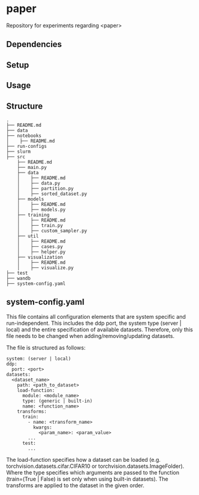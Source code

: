 # paper
Repository for experiments regarding &lt;paper>

## Dependencies

## Setup

## Usage

## Structure
```
.
├── README.md
├── data
├── notebooks
│    ├── README.md
├── run-configs
├── slurm
├── src
    ├── README.md
    ├── main.py
    ├── data
    │    ├── README.md
    │    ├── data.py
    │    ├── partition.py
    │    ├── sorted_dataset.py
    ├── models
    │    ├── README.md
    │    ├── models.py
    ├── training
    │    ├── README.md
    │    ├── train.py
    │    ├── custom_sampler.py
    ├── util
    │    ├── README.md
    │    ├── cases.py
    │    ├── helper.py
    ├── visualization
    │    ├── README.md
    │    ├── visualize.py
├── test
├── wandb
├── system-config.yaml
```

## system-config.yaml
This file contains all configuration elements that are system specific and run-independent.
This includes the ddp port, the system type (server | local) and the entire specification of available datasets.
Therefore, only this file needs to be changed when adding/removing/updating datasets.

The file is structured as follows:
```
system: (server | local)
ddp:
  port: <port>
datasets:
  <dataset_name>
    path: <path_to_dataset>
    load-function:
      module: <module_name>
      type: (generic | built-in)
      name: <function_name>
    transforms:
      train:
        - name: <transform_name>
          kwargs:
            <param_name>: <param_value>
        ...
      test:
        ...
```
The load-function specifies how a dataset can be loaded 
(e.g. torchvision.datasets.cifar.CIFAR10 or torchvision.datasets.ImageFolder). 
Where the type specifies which arguments are passed to the function 
(train=(True | False) is set only when using built-in datasets).
The transforms are applied to the dataset in the given order.